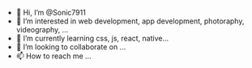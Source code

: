 - 👋 Hi, I’m @Sonic7911
- 👀 I’m interested in web development, app development, photoraphy, videography, ...
- 🌱 I’m currently learning css, js, react, native...
- 💞️ I’m looking to collaborate on ...
- 📫 How to reach me ...

<!---
Sonic7911/Sonic7911 is a ✨ special ✨ repository because its `README.md` (this file) appears on your GitHub profile.
You can click the Preview link to take a look at your changes.
--->

